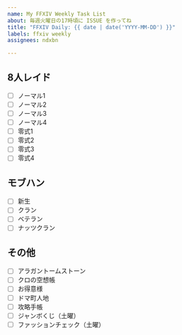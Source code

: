 ```yaml
---
name: My FFXIV Weekly Task List
about: 毎週火曜日の17時頃に ISSUE を作ってね
title: "FFXIV Daily: {{ date | date('YYYY-MM-DD') }}"
labels: ffxiv weekly
assignees: ndxbn

---
```


## 8人レイド

- [ ] ノーマル1
- [ ] ノーマル2
- [ ] ノーマル3
- [ ] ノーマル4
- [ ] 零式1
- [ ] 零式2
- [ ] 零式3
- [ ] 零式4

## モブハン

- [ ] 新生
- [ ] クラン
- [ ] ベテラン
- [ ] ナッツクラン

## その他

- [ ] アラガントームストーン
- [ ] クロの空想帳
- [ ] お得意様
- [ ] ドマ町人地
- [ ] 攻略手帳
- [ ] ジャンボくじ（土曜）
- [ ] ファッションチェック（土曜）
